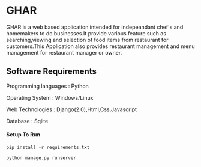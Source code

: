 # GHAR
GHAR is a web based application intended for indepeandant chef's and homemakers to do businesses.It provide various feature such as searching,viewing and selection of food items from restaurant for customers.This Application also provides restaurant management and menu management for restaurant manager or owner. 

## Software Requirements
Programming languages : Python

Operating System      : Windows/Linux

Web Technologies      : Django(2.0),Html,Css,Javascript

Database              : Sqlite

#### Setup To Run
```
pip install -r requirements.txt
```
```
python manage.py runserver
```
